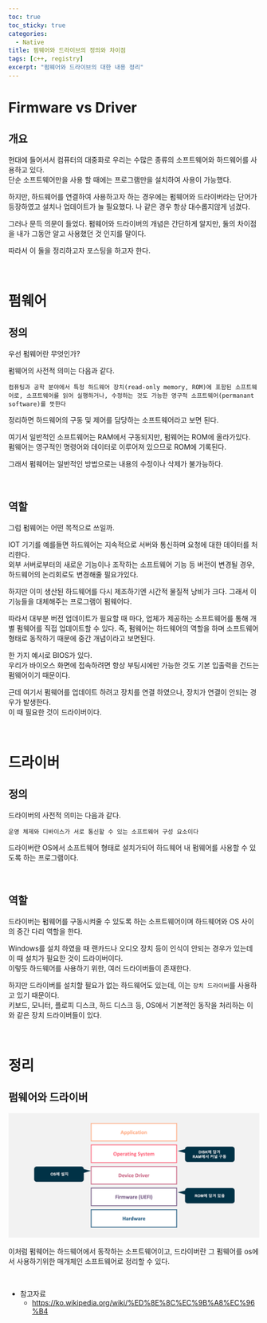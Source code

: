 ```yaml
---
toc: true
toc_sticky: true
categories:
  - Native
title: 펌웨어와 드라이브의 정의와 차이점
tags: [c++, registry]
excerpt: "펌웨어와 드라이브의 대한 내용 정리"
---
```


# Firmware vs Driver

## 개요

현대에 들어서서 컴퓨터의 대중화로 우리는 수많은 종류의 소프트웨어와 하드웨어를 사용하고 있다.  
단순 소프트웨어만을 사용 할 때에는 프로그램만을 설치하여 사용이 가능했다. 

하지만, 하드웨어를 연결하여 사용하고자 하는 경우에는 펌웨어와 드라이버라는 단어가 등장하였고 설치나 업데이트가 늘 필요했다. 나 같은 경우 항상 대수롭지않게 넘겼다.

그러나 문득 의문이 들었다. 펌웨어와 드라이버의 개념은 간단하게 알지만, 둘의 차이점을 내가 그동안 알고 사용했던 것 인지를 말이다.

따라서 이 둘을 정리하고자 포스팅을 하고자 한다.

<br>

# 펌웨어

## 정의

우선 펌웨어란 무엇인가?

펌웨어의 사전적 의미는 다음과 같다.

    컴퓨팅과 공학 분야에서 특정 하드웨어 장치(read-only memory, ROM)에 포함된 소프트웨어로, 소프트웨어를 읽어 실행하거나, 수정하는 것도 가능한 영구적 소프트웨어(permanant software)를 뜻한다

정리하면 하드웨어의 구동 및 제어를 담당하는 소프트웨어라고 보면 된다.

여기서 일반적인 소프트웨어는 RAM에서 구동되지만, 펌웨어는 ROM에 올라가있다.  
펌웨어는 영구적인 명령어와 데이터로 이루어져 있으므로 ROM에 기록된다.

그래서 펌웨어는 일반적인 방법으로는 내용의 수정이나 삭제가 불가능하다.

<br>

## 역할

그럼 펌웨어는 어떤 목적으로 쓰일까.

IOT 기기를 예를들면 하드웨어는 지속적으로 서버와 통신하며 요청에 대한 데이터를 처리한다.  
외부 서버로부터의 새로운 기능이나 조작하는 소프트웨어 기능 등 버전이 변경될 경우, 하드웨어의 논리회로도 변경해줄 필요가있다.  

하지만 이미 생산된 하드웨어를 다시 제조하기엔 시간적 물질적 낭비가 크다.
그래서 이 기능들을 대체해주는 프로그램이 펌웨어다.

따라서 대부분 버전 업데이트가 필요할 때 마다, 업체가 제공하는 소프트웨어를 통해 개별 펌웨어를 직접 업데이트할 수 있다. 
즉, 펌웨어는 하드웨어의 역할을 하며 소프트웨어 형태로 동작하기 때문에 중간 개념이라고 보면된다.

한 가지 예시로 BIOS가 있다.  
우리가 바이오스 화면에 접속하려면 항상 부팅시에만 가능한 것도 기본 입출력을 건드는 펌웨어이기 때문이다.

근데 여기서 펌웨어를 업데이트 하려고 장치를 연결 하였으나, 장치가 연결이 안되는 경우가 발생한다.  
이 때 필요한 것이 드라이버이다.

<br>

# 드라이버

## 정의

드라이버의 사전적 의미는 다음과 같다.

    운영 체제와 디바이스가 서로 통신할 수 있는 소프트웨어 구성 요소이다
    
드라이버란 OS에서 소프트웨어 형태로 설치가되어 하드웨어 내 펌웨어를 사용할 수 있도록 하는 프로그램이다.

<br>

## 역할

드라이버는 펌웨어를 구동시켜줄 수 있도록 하는 소프트웨어이며 하드웨어와 OS 사이의 중간 다리 역할을 한다.

Windows를 설치 하였을 때 랜카드나 오디오 장치 등이 인식이 안되는 경우가 있는데 이 때 설치가 필요한 것이 드라이버이다.  
이렇듯 하드웨어를 사용하기 위한, 여러 드라이버들이 존재한다.

하지만 드라이버를 설치할 필요가 없는 하드웨어도 있는데, 이는 ``장치 드라이버``를 사용하고 있기 때문이다.  
키보드, 모니터, 플로피 디스크, 하드 디스크 등, OS에서 기본적인 동작을 처리하는 이와 같은 장치 드라이버들이 있다.

<br>

# 정리

## 펌웨어와 드라이버

![img](/_images/231005.png)

이처럼 펌웨어는 하드웨어에서 동작하는 소프트웨어이고, 드라이버란 그 펌웨어를 os에서 사용하기위한 매개체인 소프트웨어로 정리할 수 있다.

<br>

- 참고자료
    - https://ko.wikipedia.org/wiki/%ED%8E%8C%EC%9B%A8%EC%96%B4

	
